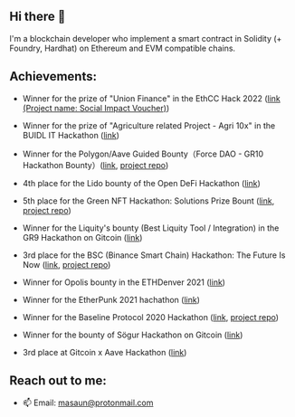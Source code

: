 ## Hi there 👋

I'm a blockchain developer who implement a smart contract in Solidity (+ Foundry, Hardhat) on Ethereum and EVM compatible chains.


## Achievements:

- Winner for the prize of "Union Finance" in the EthCC Hack 2022 ([link (Project name: Social Impact Voucher)](https://medium.com/@dereksilva/ethcc-hack-2022-winners-3461e41c8b42))

- Winner for the prize of "Agriculture related Project - Agri 10x" in the BUIDL IT Hackathon ([link](https://devfolio.co/projects/tranche-lending-and-borrowing-for-agriculture-869e))

- Winner for the Polygon/Aave Guided Bounty（Force DAO - GR10 Hackathon Bounty）([link](https://blog.forcedao.com/force-dao-gr10-hackathon-bounty-results-74a34a8a45ff), [project repo](https://github.com/masaun/forceDAO-yield-farming-strategy-on-polygon))

- 4th place for the Lido bounty of the Open DeFi Hackathon ([link](https://blog.lido.fi/lido-open-defi-hackathon-round-up/))

- 5th place for the Green NFT Hackathon: Solutions Prize Bount ([link](https://gitcoin.co/issue/GreenNFT/GreenNFTs/1/100025260), [project repo](https://github.com/masaun/tokenized-carbon-credit-marketplace))

- Winner for the Liquity's bounty (Best Liquity Tool / Integration) in the GR9 Hackathon on Gitcoin ([link](https://medium.com/liquity/liquity-gr9-hackathon-winners-f5566a30958f))

- 3rd place for the BSC (Binance Smart Chain) Hackathon: The Future Is Now ([link](https://gitcoin.co/issue/binancex/Grant-projects/17/100024656), [project repo](https://github.com/masaun/NFT-yield-farming))

- Winner for Opolis bounty in the ETHDenver 2021 ([link](https://devfolio.co/projects/referral-system-for-dollarwork-rewards-0059))

- Winner for the EtherPunk 2021 hachathon ([link](https://devfolio.co/projects/a-liquidity-protocol-stake-delegation-contract-1232))

- Winner for the Baseline Protocol 2020 Hackathon ([link](https://gitcoin.co/issue/ethereum-oasis/baseline-roadmap/163/100024426), [project repo](https://github.com/masaun/tokenization-of-baselined-records))

- Winner for the bounty of Sögur Hackathon on Gitcoin ([link](https://link.medium.com/ZITCebrMNcb))

- 3rd place at Gitcoin x Aave Hackathon ([link](https://medium.com/aave/gitcoin-x-aave-hackathon-recap-f61d24af2cb))


## Reach out to me:

- 📫 Email: masaun@protonmail.com

<!--
**masaun/masaun** is a ✨ _special_ ✨ repository because its `README.md` (this file) appears on your GitHub profile.

Here are some ideas to get you started:

- 🔭 I’m currently working on ...
- 🌱 I’m currently learning ...
- 👯 I’m looking to collaborate on ...
- 🤔 I’m looking for help with ...
- 💬 Ask me about ...
- 📫 How to reach me: ...
- 😄 Pronouns: ...
- ⚡ Fun fact: ...
-->
